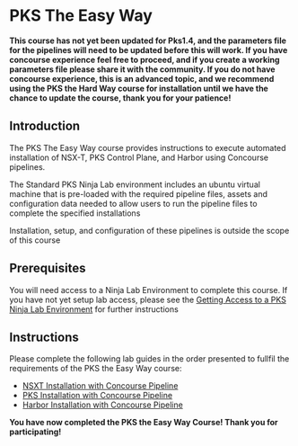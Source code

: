 # PKS The Easy Way

**This course has not yet been updated for Pks1.4, and the parameters file for the pipelines will need to be updated before this will work. If you have concourse experience feel free to proceed, and if you create a working parameters file please share it with the community. If you do not have concourse experience, this is an advanced topic, and we recommend using the PKS the Hard Way course for installation until we have the chance to update the course, thank you for your patience!**

## Introduction

The PKS The Easy Way course provides instructions to execute automated installation of NSX-T, PKS Control Plane, and Harbor using Concourse pipelines.

The Standard PKS Ninja Lab environment includes an ubuntu virtual machine that is pre-loaded with the required pipeline files, assets and configuration data needed to allow users to run the pipeline files to complete the specified installations

Installation, setup, and configuration of these pipelines is outside the scope of this course

## Prerequisites

You will need access to a Ninja Lab Environment to complete this course. If you have not yet setup lab access, please see the [Getting Access to a PKS Ninja Lab Environment](../GetLabAccess-LA8528/readme.md) for further instructions

## Instructions

Please complete the following lab guides in the order presented to fullfil the requirements of the PKS the Easy Way course:

- [NSXT Installation with Concourse Pipeline](https://github.com/CNA-Tech/PKS-Ninja/tree/Pks1.4/LabGuides/NsxtPipelineInstall-IN7016)
- [PKS Installation with Concourse Pipeline](https://github.com/CNA-Tech/PKS-Ninja/tree/Pks1.4/LabGuides/PksPipelineInstall-IN2456)
- [Harbor Installation with Concourse Pipeline](https://github.com/CNA-Tech/PKS-Ninja/tree/Pks1.4/LabGuides/HarborPipelineInstal-IN4968)

**You have now completed the PKS the Easy Way Course! Thank you for participating!**
